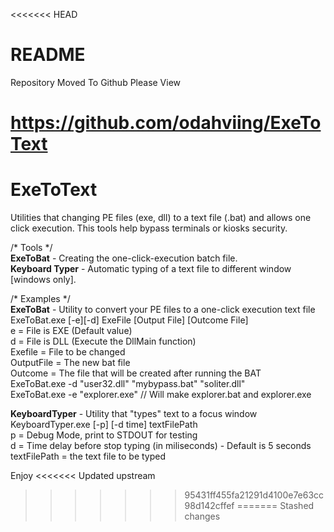 <<<<<<< HEAD
# README #

Repository Moved To Github
Please View

https://github.com/odahviing/ExeToText
=======
# ExeToText

Utilities that changing PE files (exe, dll) to a text file (.bat) and allows one click execution.
This tools help bypass terminals or kiosks security.

/* Tools */ <br />
<b>ExeToBat</b> - Creating the one-click-execution batch file. <br />
<b>Keyboard Typer</b> - Automatic typing of a text file to different window [windows only].

/* Examples */ <br />
<b>ExeToBat</b> - Utility to convert your PE files to a one-click execution text file<br />
ExeToBat.exe [-e][-d] ExeFile [Output File] [Outcome File] <br />
e = File is EXE (Default value)<br />
d = File is DLL (Execute the DllMain function)<br />
Exefile = File to be changed<br />
OutputFile = The new bat file<br />
Outcome = The file that will be created after running the BAT<br />
ExeToBat.exe -d "user32.dll" "mybypass.bat" "soliter.dll"<br />
ExeToBat.exe -e "explorer.exe" // Will make explorer.bat and explorer.exe

<b>KeyboardTyper</b> - Utility that "types" text to a focus window<br />
KeyboardTyper.exe [-p] [-d time] textFilePath<br />
p = Debug Mode, print to STDOUT for testing<br />
d = Time delay before stop typing (in miliseconds) - Default is 5 seconds<br />
textFilePath = the text file to be typed<br />

Enjoy
<<<<<<< Updated upstream
>>>>>>> 95431ff455fa21291d4100e7e63cc98d142cffef
=======
>>>>>>> Stashed changes

